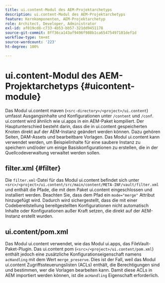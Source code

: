 ```yaml
---
title: ui.content-Modul des AEM-Projektarchetyps
description: ui.content-Modul des AEM-Projektarchetyps
feature: Kernkomponenten, AEM-Projektarchetyp
role: Architect, Developer, Administrator
exl-id: af019cd8-c733-4b53-bb57-321dd9451178
source-git-commit: 8ff36ca143af9496f988b1ca65475497181def1d
workflow-type: tm+mt
source-wordcount: '223'
ht-degree: 100%

---
```


# ui.content-Modul des AEM-Projektarchetyps {#uicontent-module}

Das Modul ui.content maven (`<src-directory>/<project>/ui.content`) umfasst Ausgangsinhalte und Konfigurationen unter `/content` und `/conf`. ui.content wird ähnlich wie ui.apps in ein AEM-Paket kompiliert. Der Hauptunterschied besteht darin, dass die in ui.content gespeicherten Knoten direkt auf der AEM-Instanz geändert werden können. Dazu gehören Seiten, DAM-Assets und bearbeitbare Vorlagen. Das Modul ui.content kann verwendet werden, um Beispielinhalte für eine saubere Instanz zu speichern und/oder um einige Basiskonfigurationen zu erstellen, die in der Quellcodeverwaltung verwaltet werden sollen.

## filter.xml {#filter}

Die `filter.xml`-Datei für das Modul ui.content befindet sich unter `<src>/<project>/ui.content/src/main/content/META-INF/vault/filter.xml` und enthält die Pfade, die mit dem Paket ui.content eingeschlossen und installiert werden. Beachten Sie, dass dem Pfad ein `mode="merge"` Attribut hinzugefügt wird. Dadurch wird sichergestellt, dass die mit einer Codebereitstellung bereitgestellten Konfigurationen nicht automatisch Inhalte oder Konfigurationen außer Kraft setzen, die direkt auf der AEM-Instanz erstellt wurden.

## ui.content/pom.xml

Das Modul ui.content verwendet, wie das Modul ui.apps, das FileVault-Paket-Plugin. Das ui.content pom (`<src>/<project>/ui.content/pom.xml`) enthält jedoch eine zusätzliche Konfigurationseigenschaft namens `acHandling` mit dem Wert `merge_preserve`. Dies ist der Fall, weil das Modul ui.content Zugriffssteuerungslisten (ACLs) enthält, die Berechtigungen sind und bestimmen, wer die Vorlagen bearbeiten kann. Damit diese ACLs in AEM importiert werden können, ist die `acHandling` Eigenschaft erforderlich.
